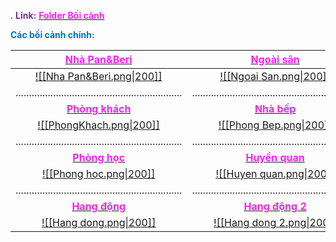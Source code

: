 .
<span style="font-weight:bold; color:rgb(112, 48, 160)">Link:</span> [<span style="font-weight:bold; color:rgb(251, 31, 255)">Folder Bối cảnh</span>](file:///D:%5CPROJECTS%5CPan&Beri%5C1.Project%20Setup%5C5.Art%20Design%5CBackground%5CBối%20cảnh%20chính)

<span style="font-weight:bold; color:rgb(0, 112, 192)">Các bối cảnh chính:</span>


|    [<span style="color:rgb(251, 31, 255)">**Nhà Pan&Beri**</span>](file:///D:%5CPROJECTS%5CPan&Beri%5C1.Project%20Setup%5C5.Art%20Design%5CBackground%5CBối%20cảnh%20chính%5CHouse.moho)     |    [<span style="color:rgb(251, 31, 255)">**Ngoài sân**</span>](file:///D:%5CPROJECTS%5CPan&Beri%5C1.Project%20Setup%5C5.Art%20Design%5CBackground%5CBối%20cảnh%20chính%5CYard.moho)    |      [<span style="color:rgb(251, 31, 255)">**Phòng thí nghiệm**</span>](file:///D:%5CPROJECTS%5CPan&Beri%5C1.Project%20Setup%5C5.Art%20Design%5CBackground%5CBối%20cảnh%20chính%5Clab.moho)       |
| :------------------------------------------------------------------------------------------------------------------------------------------------------------------------------------------: | :-------------------------------------------------------------------------------------------------------------------------------------------------------------------------------------: | :------------------------------------------------------------------------------------------------------------------------------------------------------------------------------------------------: |
|         [![[Nha Pan&Beri.png\|200]]](file:///D:%5CPROJECTS%5CPan&Beri%5C1.Project%20Setup%5C5.Art%20Design%5CBackground%5CBối%20cảnh%20chính%5Cpng%5CRW%20file%5CNha%20Pan&Beri.rw)          |          [![[Ngoai San.png\|200]]](file:///D:%5CPROJECTS%5CPan&Beri%5C1.Project%20Setup%5C5.Art%20Design%5CBackground%5CBối%20cảnh%20chính%5Cpng%5CRW%20file%5CNgoai%20San.rw)          |       [![[Phong Thi Nghiem.png\|200]]](file:///D:%5CPROJECTS%5CPan&Beri%5C1.Project%20Setup%5C5.Art%20Design%5CBackground%5CBối%20cảnh%20chính%5Cpng%5CRW%20file%5CPhong%20thi%20nghiem.rw)        |
|                                                                ..............................................................                                                                |                                                             ..............................................................                                                              |                                                                   ..............................................................                                                                   |
| [<span style="color:rgb(251, 31, 255)">**Phòng khách**</span>](file:///D:%5CPROJECTS%5CPan&Beri%5C1.Project%20Setup%5C5.Art%20Design%5CBackground%5CBối%20cảnh%20chính%5Cliving%20room.moho) |   [<span style="color:rgb(251, 31, 255)">**Nhà bếp**</span>](file:///D:%5CPROJECTS%5CPan&Beri%5C1.Project%20Setup%5C5.Art%20Design%5CBackground%5CBối%20cảnh%20chính%5Ckitchen.moho)    | [<span style="color:rgb(251, 31, 255)">**Phòng ngủ**</span>](file:///D:%5CPROJECTS%5CPan&Beri%5C1.Project%20Setup%5C5.Art%20Design%5CBackground%5CBối%20cảnh%20chính%5CBerdroom%20Pan%20Beri.moho) |
|           [![[PhongKhach.png\|200]]](file:///D:%5CPROJECTS%5CPan&Beri%5C1.Project%20Setup%5C5.Art%20Design%5CBackground%5CBối%20cảnh%20chính%5Cpng%5CRW%20file%5CPhong%20Khach.rw)           |          [![[Phong Bep.png\|200]]](file:///D:%5CPROJECTS%5CPan&Beri%5C1.Project%20Setup%5C5.Art%20Design%5CBackground%5CBối%20cảnh%20chính%5Cpng%5CRW%20file%5CPhong%20Bep.rw)          |               [![[Phong ngu.png\|200]]](file:///D:%5CPROJECTS%5CPan&Beri%5C1.Project%20Setup%5C5.Art%20Design%5CBackground%5CBối%20cảnh%20chính%5Cpng%5CRW%20file%5CPhong%20ngu.rw)                |
|                                                                ..............................................................                                                                |                                                             ..............................................................                                                              |                                                                   ..............................................................                                                                   |
|      [<span style="color:rgb(251, 31, 255)">**Phòng học**</span>](file:///D:%5CPROJECTS%5CPan&Beri%5C1.Project%20Setup%5C5.Art%20Design%5CBackground%5CBối%20cảnh%20chính%5Cstudy.moho)      | [<span style="color:rgb(251, 31, 255)">**Huyền quan**</span>](file:///D:%5CPROJECTS%5CPan&Beri%5C1.Project%20Setup%5C5.Art%20Design%5CBackground%5CBối%20cảnh%20chính%5Centrance.moho)  |         [<span style="color:rgb(251, 31, 255)">**Con đường**</span>](file:///D:%5CPROJECTS%5CPan&Beri%5C1.Project%20Setup%5C5.Art%20Design%5CBackground%5CBối%20cảnh%20chính%5Croad.moho)          |
|            [![[Phong hoc.png\|200]]](file:///D:%5CPROJECTS%5CPan&Beri%5C1.Project%20Setup%5C5.Art%20Design%5CBackground%5CBối%20cảnh%20chính%5Cpng%5CRW%20file%5CPhong%20hoc.rw)             |         [![[Huyen quan.png\|200]]](file:///D:%5CPROJECTS%5CPan&Beri%5C1.Project%20Setup%5C5.Art%20Design%5CBackground%5CBối%20cảnh%20chính%5Cpng%5CRW%20file%5CHuyen%20quan.rw)         |             [![[Con duong.png\|200]]](file:///D:%5CPROJECTS%5CPan&Beri%5C1.Project%20Setup%5C5.Art%20Design%5CBackground%5CBối%20cảnh%20chính%5Cpng%5CRW%20file%5CCon%20duong.rw)<br>              |
|                                                                ..............................................................                                                                |                                                             ..............................................................                                                              |                                                                   ..............................................................                                                                   |
|    [<span style="color:rgb(251, 31, 255)">**Hang động**</span>](file:///D:%5CPROJECTS%5CPan&Beri%5C1.Project%20Setup%5C5.Art%20Design%5CBackground%5CBối%20cảnh%20chính%5Ccave%201.moho)     | [<span style="color:rgb(251, 31, 255)">**Hang động 2**</span>](file:///D:%5CPROJECTS%5CPan&Beri%5C1.Project%20Setup%5C5.Art%20Design%5CBackground%5CBối%20cảnh%20chính%5Ccave%202.moho) |                                                                                                                                                                                                    |
|            [![[Hang dong.png\|200]]](file:///D:%5CPROJECTS%5CPan&Beri%5C1.Project%20Setup%5C5.Art%20Design%5CBackground%5CBối%20cảnh%20chính%5Cpng%5CRW%20file%5CHang%20dong.rw)             |       [![[Hang dong 2.png\|200]]](file:///D:%5CPROJECTS%5CPan&Beri%5C1.Project%20Setup%5C5.Art%20Design%5CBackground%5CBối%20cảnh%20chính%5Cpng%5CRW%20file%5CHang%20dong%202.rw)       |                                                                                                                                                                                                    |
